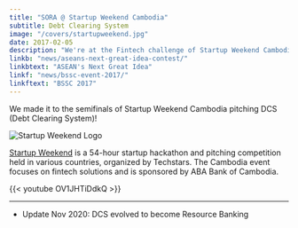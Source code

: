 ```yaml
---
title: "SORA @ Startup Weekend Cambodia"
subtitle: Debt Clearing System
image: "/covers/startupweekend.jpg"
date: 2017-02-05
description: "We're at the Fintech challenge of Startup Weekend Cambodia to pitch our Fintech solution called Debt Clearing System"
linkb: "news/aseans-next-great-idea-contest/"
linkbtext: "ASEAN's Next Great Idea"
linkf: "news/bssc-event-2017/"
linkftext: "BSSC 2017"
---
```


We made it to the semifinals of Startup Weekend Cambodia pitching DCS (Debt Clearing System)! 

![Startup Weekend Logo](https://sorasystem.sirv.com/logos/startupweekend.png)

[Startup Weekend](http://communities.techstars.com) is a 54-hour startup hackathon and pitching competition held in various countries, organized by Techstars. The Cambodia event focuses on fintech solutions and is sponsored by ABA Bank of Cambodia. 



{{< youtube OV1JHTiDdkQ >}}

---

- Update Nov 2020: DCS evolved to become Resource Banking